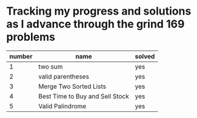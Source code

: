 # Tracking my progress and solutions as I advance through the grind 169 problems

| number | name | solved | 
| --- | --- | --- |
| 1 | two sum | yes |
| 2 | valid parentheses | yes |
| 3 | Merge Two Sorted Lists | yes |
| 4 | Best Time to Buy and Sell Stock | yes |
| 5 | Valid Palindrome | yes |
